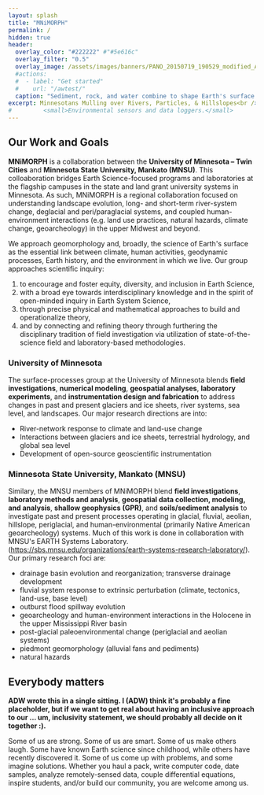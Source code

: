 ```yaml
---
layout: splash
title: "MNiMORPH"
permalink: /
hidden: true
header:
  overlay_color: "#222222" #"#5e616c"
  overlay_filter: "0.5"
  overlay_image: /assets/images/banners/PANO_20150719_190529_modified_Argentina_bedrock_alluvial_2015.jpg
  #actions:
  #  - label: "Get started"
  #    url: "/awtest/"
  caption: "Sediment, rock, and water combine to shape Earth's surface. Northwestern Argentina. *Photo: A. Wickert*"
excerpt: Minnesotans Mulling over Rivers, Particles, & Hillslopes<br />
#         <small>Environmental sensors and data loggers.</small>
---
```


## Our Work and Goals

**MNiMORPH** is a collaboration between the **University of Minnesota – Twin Cities** and **Minnesota State University, Mankato (MNSU)**. This colloaboration bridges Earth Science-focused programs and laboratories at the flagship campuses in the state and land grant university systems in Minnesota. As such, MNiMORPH is a regional collaboration focused on understanding landscape evolution, long- and short-term river-system change, deglacial and peri/paraglacial systems, and coupled human-environment interactions (e.g. land use practices, natural hazards, climate change, geoarcheology) in the upper Midwest and beyond.

We approach geomorphology and, broadly, the science of Earth's surface as the essential link between climate, human activities, geodynamic processes, Earth history, and the environment in which we live. Our group approaches scientific inquiry:
1. to encourage and foster equity, diversity, and inclusion in Earth Science,  
2. with a broad eye towards interdisciplinary knowledge and in the spirit of open-minded inquiry in Earth System Science,
3. through precise physical and mathematical approaches to build and operationalize theory,
4. and by connecting and refining theory through furthering the disciplinary tradition of field investigation via utilization of state-of-the-science field and laboratory-based methodologies.

### University of Minnesota

The surface-processes group at the University of Minnesota blends **field investigations**, **numerical modeling**, **geospatial analyses**, **laboratory experiments**, and **instrumentation design and fabrication** to address changes in past and present glaciers and ice sheets, river systems, sea level, and landscapes. Our major research directions are into:
* River-network response to climate and land-use change
* Interactions between glaciers and ice sheets, terrestrial hydrology, and global sea level
* Development of open-source geoscientific instrumentation

### Minnesota State University, Mankato (MNSU)

Similary, the MNSU members of MNiMORPH blend **field investigations**, **laboratory methods and analysis**, **geospatial data collection, modeling, and analysis**, **shallow geophysics (GPR)**, and **soils/sediment analysis** to investigate past and present processes operating in glacial, fluvial, aeolian, hillslope, periglacial, and human-environmental (primarily Native American geoarcheology) systems. Much of this work is done in collaboration with MNSU's EARTH Systems Laboratory. (https://sbs.mnsu.edu/organizations/earth-systems-research-laboratory/).  Our primary research foci are:
* drainage basin evolution and reorganization; transverse drainage development
* fluvial system response to extrinsic perturbation (climate, tectonics, land-use, base level)
* outburst flood spillway evolution 
* geoarcheology and human-environment interactions in the Holocene in the upper Mississippi River basin
* post-glacial paleoenvironmental change (periglacial and aeolian systems)
* piedmont geomorphology (alluvial fans and pediments)
* natural hazards

## Everybody matters

**ADW wrote this in a single sitting. I (ADW) think it's probably a fine placeholder, but if we want to get real about having an inclusive approach to our ... um, inclusivity statement, we should probably all decide on it together :).**

Some of us are strong. Some of us are smart. Some of us make others laugh. Some have known Earth science since childhood, while others have recently discovered it. Some of us come up with problems, and some imagine solutions. Whether you haul a pack, write computer code, date samples, analyze remotely-sensed data, couple differential equations, inspire students, and/or build our community, you are welcome among us.

